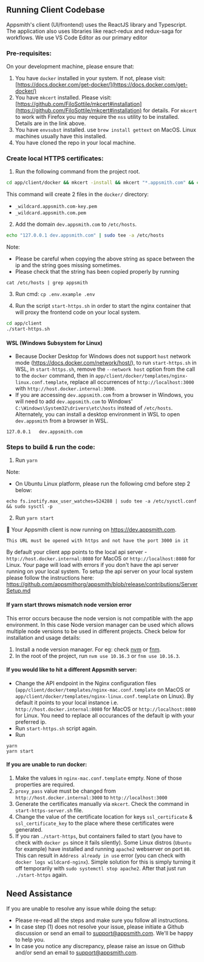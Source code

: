 ## Running Client Codebase
Appsmith's client (UI/frontend) uses the ReactJS library and Typescript. The application also uses libraries like react-redux and redux-saga for workflows. We use VS Code Editor as our primary editor

### Pre-requisites:

On your development machine, please ensure that:

1. You have `docker` installed in your system. If not, please visit: [https://docs.docker.com/get-docker/](https://docs.docker.com/get-docker/)
2. You have `mkcert` installed. Please visit: [https://github.com/FiloSottile/mkcert#installation](https://github.com/FiloSottile/mkcert#installation) for details. For `mkcert` to work with Firefox you may require the `nss` utility to be installed. Details are in the link above.
3. You have `envsubst` installed. use `brew install gettext` on MacOS. Linux machines usually have this installed.
4. You have cloned the repo in your local machine.

### Create local HTTPS certificates:

1. Run the following command from the project root.

```bash
cd app/client/docker && mkcert -install && mkcert "*.appsmith.com" && cd ../../..
```

This command will create 2 files in the `docker/` directory:

- `_wildcard.appsmith.com-key.pem`
- `_wildcard.appsmith.com.pem`

2. Add the domain `dev.appsmith.com` to `/etc/hosts`.
```bash
echo "127.0.0.1	dev.appsmith.com" | sudo tee -a /etc/hosts
```
Note:
- Please be careful when copying the above string as space between the ip and the string goes missing sometimes.
- Please check that the string has been copied properly by running
```
cat /etc/hosts | grep appsmith
```
3. Run cmd: `cp .env.example .env`

4. Run the script `start-https.sh` in order to start the nginx container that will proxy the frontend code on your local system.
```bash
cd app/client
./start-https.sh
```

#### WSL (Windows Subsystem for Linux)

- Because Docker Desktop for Windows does not support `host` network mode (https://docs.docker.com/network/host/), to run `start-https.sh` in WSL, in `start-https.sh`, remove the `--network host` option from the call to the `docker` command, then in `app/client/docker/templates/nginx-linux.conf.template`, replace all occurrences of `http://localhost:3000` with  `http://host.docker.internal:3000`.
- If you are accessing `dev.appsmith.com` from a browser in Windows, you will need to add `dev.appsmith.com` to Windows' `C:\Windows\System32\drivers\etc\hosts` instead of `/etc/hosts`. Alternately, you can install a desktop environment in WSL to open `dev.appsmith` from a browser in WSL.
```
127.0.0.1	dev.appsmith.com
```

### Steps to build & run the code:
1. Run `yarn`

Note:
- On Ubuntu Linux platform, please run the following cmd before step 2 below:
```
echo fs.inotify.max_user_watches=524288 | sudo tee -a /etc/sysctl.conf && sudo sysctl -p
```
2. Run `yarn start`

🎉 Your Appsmith client is now running on https://dev.appsmith.com.

    This URL must be opened with https and not have the port 3000 in it

By default your client app points to the local api server - `http://host.docker.internal:8080` for MacOS or `http://localhost:8080` for Linux. Your page will load with errors if you don't have the api server running on your local system. To setup the api server on your local system please follow the instructions here: https://github.com/appsmithorg/appsmith/blob/release/contributions/ServerSetup.md

#### If yarn start throws mismatch node version error
This error occurs because the node version is not compatible with the app environment. In this case Node version manager can be used which allows multiple
node versions to be used in different projects. Check below for installation and usage details:
1. Install a node version manager. For eg: check [nvm](https://github.com/nvm-sh/nvm) or [fnm](https://github.com/Schniz/fnm).
2. In the root of the project, run `nvm use 10.16.3` or `fnm use 10.16.3`.

#### If you would like to hit a different Appsmith server:
- Change the API endpoint in the Nginx configuration files (`app/client/docker/templates/nginx-mac.conf.template` on MacOS or `app/client/docker/templates/nginx-linux.conf.template` on Linux). By default it points to your local instance i.e. `http://host.docker.internal:8080` for MacOS or `http://localhost:8080` for Linux. You need to replace all occurances of the default ip with your preferred ip.
- Run `start-https.sh` script again.
- Run
```
yarn
yarn start
```


#### If you are unable to run docker:

1. Make the values in `nginx-mac.conf.template` empty. None of those properties are required.
2. `proxy_pass` value must be changed from `http://host.docker.internal:3000` to `http://localhost:3000`
3. Generate the certificates manually via `mkcert`. Check the command in `start-https-server.sh` file.
4. Change the value of the certificate location for keys `ssl_certificate` & `ssl_certificate_key` to the place where these certificates were generated.
5. If you ran `./start-https`, but containers failed to start (you have to check with `docker ps` since it fails silently). Some Linux distros (`Ubuntu` for example) have installed and running `apache2` webserver on port `80`. This can result in `Address already in use` error (you can check with `docker logs wildcard-nginx`). Simple solution for this is simply turning it off temporarily with `sudo systemctl stop apache2`. After that just run `./start-https` again.


## Need Assistance
If you are unable to resolve any issue while doing the setup:
- Please re-read all the steps and make sure you follow all instructions.
- In case step (1) does not resolve your issue, please initiate a Github discussion or send an email to support@appsmith.com. We'll be happy to help you.
- In case you notice any discrepancy, please raise an issue on Github and/or send an email to support@appsmith.com.
